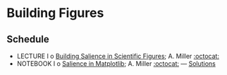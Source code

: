 # Building Figures

## Schedule

 * LECTURE I  o  [Building Salience in Scientific Figures](BuildingSalienceInScientificFigures.ipynb); A. Miller [:octocat:](https://github.com/adamamiller)
 * NOTEBOOK I  o  [Salience in Matplotlib](Day1/SalienceInMatplotlib.ipynb); A. Miller [:octocat:](https://github.com/adamamiller) –– [Solutions](Day1/SalienceInMatplotlibSolutions.ipynb)
